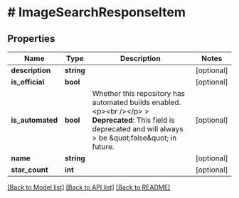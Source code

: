 # # ImageSearchResponseItem

## Properties

Name | Type | Description | Notes
------------ | ------------- | ------------- | -------------
**description** | **string** |  | [optional]
**is_official** | **bool** |  | [optional]
**is_automated** | **bool** | Whether this repository has automated builds enabled.  &lt;p&gt;&lt;br /&gt;&lt;/p&gt;  &gt; **Deprecated**: This field is deprecated and will always &gt; be \&quot;false\&quot; in future. | [optional]
**name** | **string** |  | [optional]
**star_count** | **int** |  | [optional]

[[Back to Model list]](../../README.md#models) [[Back to API list]](../../README.md#endpoints) [[Back to README]](../../README.md)
